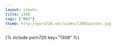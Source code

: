 ```yaml
--- 
layout: sieutv
title: 1308
tags: ["001"]
thumb: http://porn720.net/video/1308/poster.jpg
---
```

{% include porn720 key="1308" %} 
